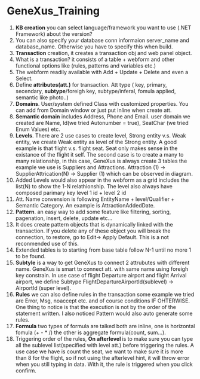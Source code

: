 # GeneXus_Training
1. __KB creation__ you can select language/framework you want to use (.NET Framework) about the version?
2. You can also specify your database conn informaion server_name and database_name. Otherwise you have to specify this when build.
3. __Transaction__ creation, it creates a transaction obj and web panel object.
4. What is a transaction? it consists of a table + webform and other functional options like (rules, patterns and variables etc.)
5. The webform readily available with Add + Update + Delete and even a Select.
6. Define __attributes(att.)__ for transaction. Att type ( key, primary, secendary, __subtype__/foreigh key, subtype/inferal, fomula applied, semantic like photo..)
7. __Domains__. User/system defined Class with customized properties. You can add from Domain window or just put inline when create att.
8. __Semantic domain__ includes Address, Phone and Email. user domain we created are Name, Id(we tried Autonumber = true), SeatChar (we tried Enum Values) etc.
9. __Levels__. There are 2 use cases to create level, Strong entity v.s. Weak entity, we create Weak entity as level of the Strong entity. A good example is that flight v.s. flight seat. Seat only makes sense in the existance of the flight it self. The second case is to create a many to many relationship, in this case, GeneXus is always create 3 tables the example we use is Suppliers and Attractions. Attraction (1) -> SupplierAttrication(N) -> Supplier (1) which can be observed in diagram.
10. Added Levels would also appear in the webform as a grid includes the list(N) to show the 1-N relathionship. The level also always have composed parimary key level 1 id + level 2 id
11. Att. Name convension is following EntityName + level/Qualifier + Semantic Category. An example is AttractionAddedDate.
12. __Pattern__. an easy way to add some feature like filtering, sorting, pagenation, insert, delete, update etc...
13. It does create pattern objects that is dynamically linked with the transaction. If you delete any of these object you will break the connection, to restore, go to Edit-> Apply Default. This is a not reconmended use of this.
14.  Extended tables is to starting from base table follow N-1 until no more 1 to be found.
15.  __Subtyle__ is a way to get GeneXus to connect 2 attrubutes with different name. GeneXus is smart to connect att. with same name using foreigh key constrain. In use case of flight Departure airport and flight Arrival airport, we define Subtype FlightDepartureAirportId(sublevel) -> AirportId (super level).
16. __Rules__ we can also define rules in the transaction some example we tried are Error, Msg, noaccept etc. and of course conditions IF OHTERWISE. One thing to notice is that the execution is not by the order of the statement written. I also noticed Pattern would also auto generate some rules.
17. __Formula__  two types of formula are talked both are inline, one is horizontal fomula (+ - * /) the other is aggregate formula(count, sum...).
18. Triggering order of the rules, __On afterlevel <level att.>__ is to make sure you can type all the sublevel list(specified with level att.) before triggering the rules. A use case we have is count the seat, we want to make sure it is more than 8 for the flight, so if not using the afterlevel hint, it will throw error when you still typing in data. With it, the rule is triggered when you click confirm.
